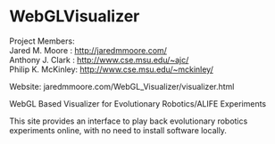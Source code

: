WebGLVisualizer
===============

Project Members:  
Jared M. Moore    : http://jaredmmoore.com/  
Anthony J. Clark  : http://www.cse.msu.edu/~ajc/  
Philip K. McKinley: http://www.cse.msu.edu/~mckinley/  

Website: jaredmmoore.com/WebGL_Visualizer/visualizer.html

WebGL Based Visualizer for Evolutionary Robotics/ALIFE Experiments

This site provides an interface to play back evolutionary robotics experiments online, with no need to install software locally.
